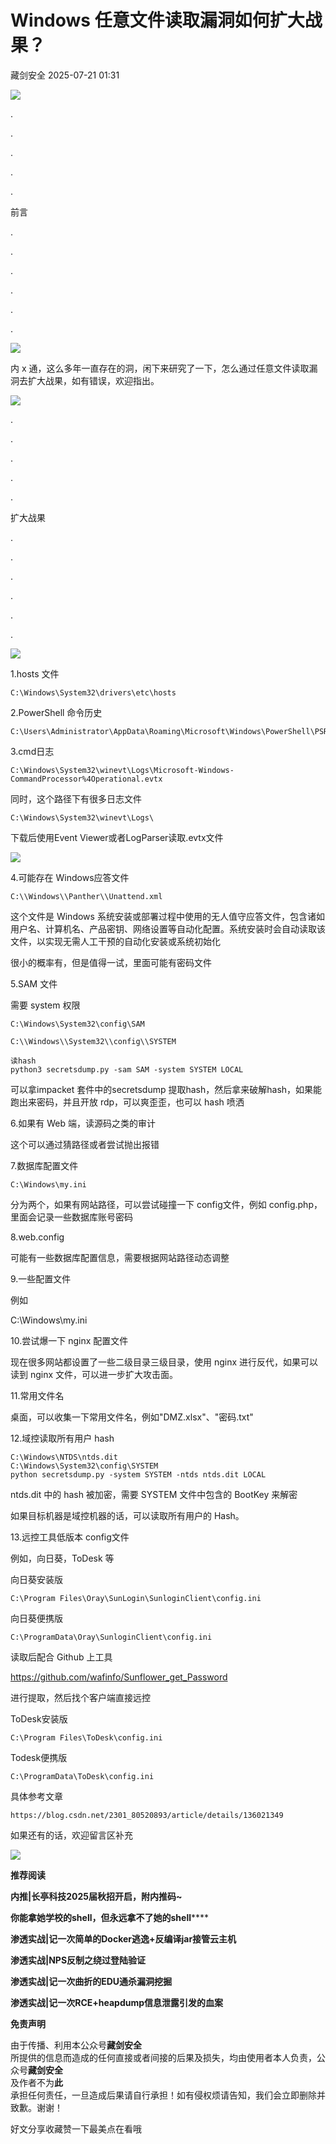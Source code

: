#  Windows 任意文件读取漏洞如何扩大战果？  
 藏剑安全   2025-07-21 01:31  
  
![](https://mmbiz.qpic.cn/mmbiz_gif/4nXTKcMNvDAEXiceibEJfeibc5vYVq6g6SOyj19zpUQM9Jxa2bByQjXPXiaNsmx8zYhYTJvartCEVATXYXibwbKwiaJw/640?from=appmsg "")  
  
.  
  
.  
  
.  
  
.  
  
.  
  
前言  
  
.  
  
.  
  
.  
  
.  
  
.  
  
.  
  
![](https://mmbiz.qpic.cn/mmbiz_gif/mFOgxUsUkK6icf3ibrBMuZZq63JMOC01a9fmliam6Cn8ahdibjl5p0nicS5wGMic1lQxjO1K5ibaQByhNdW2DjulfhdIg/640?from=appmsg "")  
  
  
内 x 通，这么多年一直存在的洞，闲下来研究了一下，怎么通过任意文件读取漏洞去扩大战果，如有错误，欢迎指出。  
  
![](https://mmbiz.qpic.cn/mmbiz_gif/4nXTKcMNvDAEXiceibEJfeibc5vYVq6g6SOyj19zpUQM9Jxa2bByQjXPXiaNsmx8zYhYTJvartCEVATXYXibwbKwiaJw/640?from=appmsg "")  
  
.  
  
.  
  
.  
  
.  
  
.  
  
扩大战果  
  
.  
  
.  
  
.  
  
.  
  
.  
  
.  
  
![](https://mmbiz.qpic.cn/mmbiz_gif/mFOgxUsUkK6icf3ibrBMuZZq63JMOC01a9fmliam6Cn8ahdibjl5p0nicS5wGMic1lQxjO1K5ibaQByhNdW2DjulfhdIg/640?from=appmsg "")  
  
  
1.hosts 文件  
  
```
C:\Windows\System32\drivers\etc\hosts
```  
  
  
2.PowerShell 命令历史  
```
C:\Users\Administrator\AppData\Roaming\Microsoft\Windows\PowerShell\PSReadline\ConsoleHost_history.txt
```  
  
3.cmd日志  
```
C:\Windows\System32\winevt\Logs\Microsoft-Windows-CommandProcessor%4Operational.evtx 
```  
  
同时，这个路径下有很多日志文件  
```
C:\Windows\System32\winevt\Logs\
```  
  
下载后使用Event Viewer或者LogParser读取.evtx文件  
  
![](https://mmbiz.qpic.cn/mmbiz_png/H7ec9FOh7vr1QzjDwFibicHt6L7YvdAh6pvwmUibJUbyVb3qRmq2bJuEPibwfF3r7lhnLMBxzK4TAPGEAgQ6BzhhJQ/640?wx_fmt=png&from=appmsg "")  
  
4.可能存在 Windows应答文件  
```
C:\\Windows\\Panther\\Unattend.xml
```  
  
这个文件是 Windows 系统安装或部署过程中使用的无人值守应答文件，包含诸如用户名、计算机名、产品密钥、网络设置等自动化配置。系统安装时会自动读取该文件，以实现无需人工干预的自动化安装或系统初始化  
  
很小的概率有，但是值得一试，里面可能有密码文件  
  
5.SAM 文件  
  
需要 system 权限  
```
C:\Windows\System32\config\SAM
```  
```
C:\\Windows\\System32\\config\\SYSTEM
```  
```
读hash
python3 secretsdump.py -sam SAM -system SYSTEM LOCAL
```  
  
可以拿impacket 套件中的secretsdump 提取hash，然后拿来破解hash，如果能跑出来密码，并且开放 rdp，可以爽歪歪，也可以 hash 喷洒  
  
6.如果有 Web 端，读源码之类的审计  
  
这个可以通过猜路径或者尝试抛出报错  
  
  
7.数据库配置文件  
```
C:\Windows\my.ini
```  
  
分为两个，如果有网站路径，可以尝试碰撞一下 config文件，例如 config.php，里面会记录一些数据库账号密码  
  
  
8.web.config  
  
可能有一些数据库配置信息，需要根据网站路径动态调整  
  
  
9.一些配置文件  
  
例如  
  
C:\Windows\my.ini  
  
10.尝试爆一下 nginx 配置文件  
  
现在很多网站都设置了一些二级目录三级目录，使用 nginx 进行反代，如果可以读到 nginx 文件，可以进一步扩大攻击面。  
  
11.常用文件名  
  
桌面，可以收集一下常用文件名，例如"DMZ.xlsx"、"密码.txt"  
  
12.域控读取所有用户 hash  
```
C:\Windows\NTDS\ntds.dit
C:\Windows\System32\config\SYSTEM
python secretsdump.py -system SYSTEM -ntds ntds.dit LOCAL
```  
  
ntds.dit 中的 hash 被加密，需要 SYSTEM 文件中包含的 BootKey 来解密  
  
如果目标机器是域控机器的话，可以读取所有用户的 Hash。  
  
13.远控工具低版本 config文件  
  
例如，向日葵，ToDesk 等  
  
向日葵安装版  
```
C:\Program Files\Oray\SunLogin\SunloginClient\config.ini
```  
  
向日葵便携版  
```
C:\ProgramData\Oray\SunloginClient\config.ini
```  
  
读取后配合 Github 上工具  
  
https://github.com/wafinfo/Sunflower_get_Password  
  
进行提取，然后找个客户端直接远控  
  
  
ToDesk安装版  
```
C:\Program Files\ToDesk\config.ini
```  
  
Todesk便携版  
```
C:\ProgramData\ToDesk\config.ini
```  
  
具体参考文章  
```
https://blog.csdn.net/2301_80520893/article/details/136021349
```  
  
  
如果还有的话，欢迎留言区补充  
  
  
  
![](https://mmbiz.qpic.cn/mmbiz_png/ndicuTO22p6ibN1yF91ZicoggaJJZX3vQ77Vhx81O5GRyfuQoBRjpaUyLOErsSo8PwNYlT1XzZ6fbwQuXBRKf4j3Q/640?wx_fmt=png&wxfrom=5&wx_lazy=1&wx_co=1 "")  
  
  
  
**推荐阅读**  
  
**内推|长亭科技2025届秋招开启，附内推码~**  
  
  
**你能拿她学校的shell，但永远拿不了她的shell******  
  
  
**渗透实战|记一次简单的Docker逃逸+反编译jar接管云主机**  
  
  
  
**渗透实战|NPS反制之绕过登陆验证**  
  
  
**渗透实战|记一次曲折的EDU通杀漏洞挖掘**  
  
  
**渗透实战|记一次RCE+heapdump信息泄露引发的血案**  
  
  
**免责声明**  
  
由于传播、利用本公众号**藏剑安全**  
所提供的信息而造成的任何直接或者间接的后果及损失，均由使用者本人负责，公众号**藏剑安全**  
及作者不为**此**  
承担任何责任，一旦造成后果请自行承担！如有侵权烦请告知，我们会立即删除并致歉。谢谢！  
  
好文分享收藏赞一下最美点在看哦  
  
  
  
